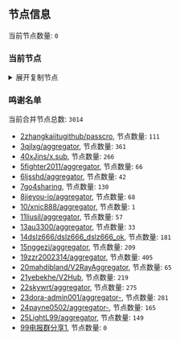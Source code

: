 
## 节点信息
当前节点数量: `0`
### 当前节点
<details>
  <summary>展开复制节点</summary>

    

</details>

### 鸣谢名单
当前合并节点总数: `3014`
- [2zhangkaiitugithub/passcro](https://github.com/zhangkaiitugithub/passcro), 节点数量: `111`
- [3qjlxg/aggregator](https://github.com/qjlxg/aggregator), 节点数量: `361`
- [40xJins/x.sub](https://github.com/0xJins/x.sub), 节点数量: `266`
- [5fighter2011/aggregator](https://github.com/fighter2011/aggregator), 节点数量: `66`
- [6ljsshd/aggregator](https://github.com/ljsshd/aggregator), 节点数量: `42`
- [7go4sharing](https://github.com/go4sharing), 节点数量: `130`
- [8jieyou-io/aggregator](https://github.com/jieyou-io/aggregator), 节点数量: `68`
- [10/xnic888/aggregator](https://github.com/xnic888/aggregator), 节点数量: `1`
- [11liusil/aggregator](https://github.com/liusil/aggregator), 节点数量: `57`
- [13au3300/aggregator](https://github.com/au3300/aggregator), 节点数量: `33`
- [14dslz666/dslz666_dslz666_ok](https://github.com/dslz666/dslz666_dslz666_ok), 节点数量: `181`
- [15nggezi/aggregator](https://github.com/nggezi/aggregator), 节点数量: `209`
- [19zzr2002314/aggregator](https://github.com/zzr2002314/aggregator), 节点数量: `405`
- [20mahdibland/V2RayAggregator](https://github.com/mahdibland/V2RayAggregator), 节点数量: `65`
- [21yebekhe/V2Hub](https://github.com/yebekhe/V2Hub), 节点数量: `219`
- [22skywrt/aggregator](https://github.com/skywrt/aggregator), 节点数量: `275`
- [23dora-admin001/aggregator-](https://github.com/dora-admin001/aggregator-), 节点数量: `281`
- [24payne0502/aggregator-](https://github.com/payne0502/aggregator-), 节点数量: `165`
- [25LightL99/aggregator](https://github.com/LightL99/aggregator), 节点数量: `149`
- [99电报群分享1](https://github.com/cdddbc/getAirport), 节点数量: `0`


